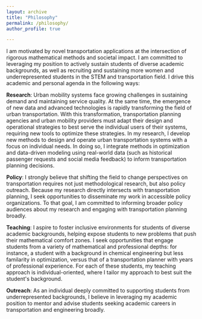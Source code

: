 ```yaml
---
layout: archive
title: "Philosophy"
permalink: /philosophy/
author_profile: true

---
```

I am motivated by novel transportation applications at the intersection of rigorous mathematical methods and societal impact. I am committed to leveraging my position to actively sustain students of diverse academic backgrounds, as well as recruiting and sustaining more women and underrepresented students in the STEM and transportation field. I drive this academic and personal agenda in the following ways: 

<i class="fas fa-laptop-code"></i> **Research**: Urban mobility systems face growing challenges in sustaining demand and maintaining service quality. At the same time, the emergence of new data and advanced technologies is rapidly transforming the field of urban transportation. With this transformation, transportation planning agencies and urban mobility providers must adapt their design and operational strategies to best serve the individual users of their systems, requiring new tools to optimize these strategies. In my research, I develop new methods to design and operate urban transportation systems with a focus on individual needs. In doing so, I integrate methods in optimization and data-driven modeling using real-world data (such as historical passenger requests and social media feedback) to inform transportation planning decisions. 

<i class="fas fa-file-alt"></i> **Policy**: I strongly believe that shifting the field to change perspectives on transportation requires not just methodological research, but also policy outreach. Because my research directly intersects with transportation planning, I seek opportunities to disseminate my work in accessible policy organizations. To that goal, I am committed to informing broader policy audiences about my research and engaging with transportation planning broadly. 

<i class="fas fa-chalkboard-teacher"></i> **Teaching**: I aspire to foster inclusive environments for students of diverse academic backgrounds, helping expose students to new problems that push their mathematical comfort zones. I seek opportunities that engage students from a variety of mathematical and professional depths: for instance, a student with a background in chemical engineering but less familarity in optimization, versus that of a transportation planner with years of professional experience. For each of these students, my teaching approach is individual-oriented, where I tailor my approach to best suit the student's background.

<i class="fas fa-hands-helping"></i> **Outreach**: As an individual deeply committed to supporting students from underrepresented backgrounds, I believe in leveraging my academic position to mentor and advise students seeking academic careers in transportation and engineering broadly. 